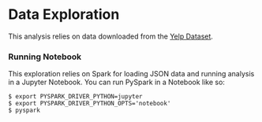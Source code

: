 # Data Exploration
This analysis relies on data downloaded from the [Yelp Dataset](https://www.yelp.com/dataset).

### Running Notebook
This exploration relies on Spark for loading JSON data and running analysis in a Jupyter Notebook.
You can run PySpark in a Notebook like so:
```
$ export PYSPARK_DRIVER_PYTHON=jupyter
$ export PYSPARK_DRIVER_PYTHON_OPTS='notebook'
$ pyspark
```
